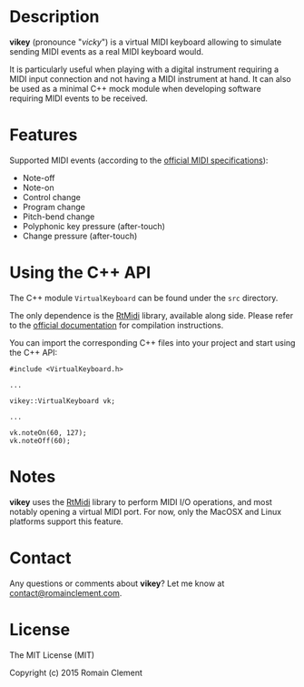 # Description

**vikey** (pronounce "*vicky*") is a virtual MIDI keyboard allowing to simulate
sending MIDI events as a real MIDI keyboard would.

It is particularly useful when playing with a digital instrument requiring a
MIDI input connection and not having a MIDI instrument at hand.
It can also be used as a minimal C++ mock module when developing software
requiring MIDI events to be received.

# Features

Supported MIDI events (according to the [official MIDI specifications](http://www.midi.org/techspecs/midimessages.php)):

* Note-off
* Note-on
* Control change
* Program change
* Pitch-bend change
* Polyphonic key pressure (after-touch)
* Change pressure (after-touch)

# Using the C++ API

The C++ module ``VirtualKeyboard`` can be found under the ``src`` directory.

The only dependence is the [RtMidi](http://www.music.mcgill.ca/~gary/rtmidi/index.html) library, available along side.
Please refer to the [official documentation](http://www.music.mcgill.ca/~gary/rtmidi/index.html#compiling)
for compilation instructions.

You can import the corresponding C++ files into your project and start using
the C++ API:

```
#include <VirtualKeyboard.h>

...

vikey::VirtualKeyboard vk;

...

vk.noteOn(60, 127);
vk.noteOff(60);
```

# Notes

**vikey** uses the [RtMidi](http://www.music.mcgill.ca/~gary/rtmidi) library
to perform MIDI I/O operations, and most notably opening a virtual MIDI port.
For now, only the MacOSX and Linux platforms support this feature.

# Contact

Any questions or comments about **vikey**? Let me know at [contact@romainclement.com](mailto:contact@romainclement.com).

# License

The MIT License (MIT)

Copyright (c) 2015 Romain Clement

